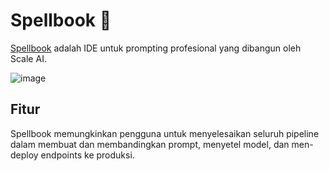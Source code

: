 # Spellbook 🚧

[Spellbook](https://scale.com/spellbook) adalah IDE untuk prompting profesional yang dibangun oleh Scale AI.

![image](https://github.com/trigaten/Learn_Prompting/assets/4091265/4c85d78b-bdf0-41ad-b630-07692473f2c4)

## Fitur

Spellbook memungkinkan pengguna untuk menyelesaikan seluruh pipeline dalam membuat dan membandingkan prompt, menyetel model, dan men-deploy endpoints ke produksi.
